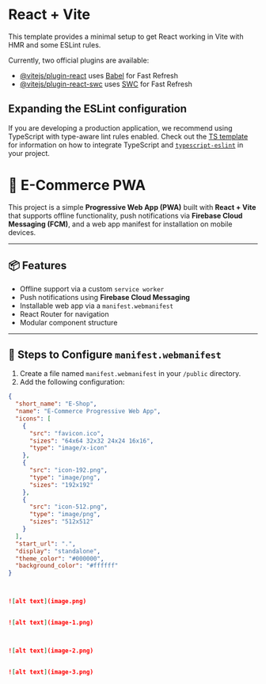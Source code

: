 # React + Vite

This template provides a minimal setup to get React working in Vite with HMR and some ESLint rules.

Currently, two official plugins are available:

- [@vitejs/plugin-react](https://github.com/vitejs/vite-plugin-react/blob/main/packages/plugin-react) uses [Babel](https://babeljs.io/) for Fast Refresh
- [@vitejs/plugin-react-swc](https://github.com/vitejs/vite-plugin-react/blob/main/packages/plugin-react-swc) uses [SWC](https://swc.rs/) for Fast Refresh

## Expanding the ESLint configuration

If you are developing a production application, we recommend using TypeScript with type-aware lint rules enabled. Check out the [TS template](https://github.com/vitejs/vite/tree/main/packages/create-vite/template-react-ts) for information on how to integrate TypeScript and [`typescript-eslint`](https://typescript-eslint.io) in your project.




# 📱 E-Commerce PWA

This project is a simple **Progressive Web App (PWA)** built with **React + Vite** that supports offline functionality, push notifications via **Firebase Cloud Messaging (FCM)**, and a web app manifest for installation on mobile devices.

---

## 📦 Features

- Offline support via a custom `service worker`
- Push notifications using **Firebase Cloud Messaging**
- Installable web app via a `manifest.webmanifest`
- React Router for navigation
- Modular component structure

---

## 📜 Steps to Configure `manifest.webmanifest`

1. Create a file named `manifest.webmanifest` in your `/public` directory.
2. Add the following configuration:

```json
{
  "short_name": "E-Shop",
  "name": "E-Commerce Progressive Web App",
  "icons": [
    {
      "src": "favicon.ico",
      "sizes": "64x64 32x32 24x24 16x16",
      "type": "image/x-icon"
    },
    {
      "src": "icon-192.png",
      "type": "image/png",
      "sizes": "192x192"
    },
    {
      "src": "icon-512.png",
      "type": "image/png",
      "sizes": "512x512"
    }
  ],
  "start_url": ".",
  "display": "standalone",
  "theme_color": "#000000",
  "background_color": "#ffffff"
}



![alt text](image.png)


![alt text](image-1.png)



![alt text](image-2.png)


![alt text](image-3.png)